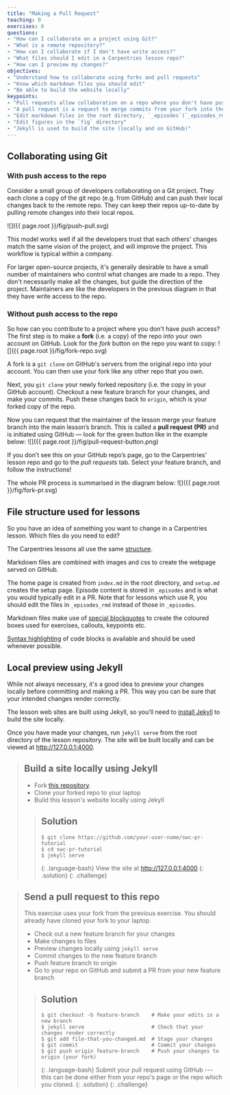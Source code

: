 ```yaml
---
title: "Making a Pull Request"
teaching: 0
exercises: 0
questions:
- "How can I collaborate on a project using Git?"
- "What is a remote repository?"
- "How can I collaborate if I don't have write access?"
- "What files should I edit in a Carpentries lesson repo?"
- "How can I preview my changes?"
objectives:
- "Understand how to collaborate using forks and pull requests"
- "Know which markdown files you should edit"
- "Be able to build the website locally"
keypoints:
- "Pull requests allow collaboration on a repo where you don't have push access"
- "A pull request is a request to merge commits from your fork into the original repo"
- "Edit markdown files in the root directory, `_episodes`(`_episodes_rmd` for R lessons), or `_extras`"
- "Edit figures in the `fig` directory"
- "Jekyll is used to build the site (locally and on GitHub)"
---
```

## Collaborating using Git
### With push access to the repo
Consider a small group of developers collaborating on a Git project.
They each clone a copy of the git repo (e.g. from GitHub) and can push their local changes back
to the remote repo.
They can keep their repos up-to-date by pulling remote changes into their local repos.

![]({{ page.root }}/fig/push-pull.svg)

This model works well if all the developers trust that each others' changes match the same vision
of the project, and will improve the project.
This workflow is typical within a company.

For larger open-source projects, it's generally desirable to have a small number of maintainers
who control what changes are made to a repo.
They don't necessarily make all the changes, but guide the direction of the project.
Maintainers are like the developers in the previous diagram in that they have write access to the repo.

### Without push access to the repo
So how can you contribute to a project where you don't have push access?
The first step is to make a **fork** (i.e. a copy) of the repo into your own account on GitHub.
Look for the *fork* button on the repo you want to copy:
![]({{ page.root }}/fig/fork-repo.svg)

A fork is a `git clone` on GitHub's servers from the original repo into your account.
You can then use your fork like any other repo that you own.

Next, you `git clone` your newly forked repository (i.e. the copy in your GitHub account).
Checkout a new feature branch for your changes, and make your commits.
Push these changes back to `origin`, which is your forked copy of the repo.

Now you can request that the maintainer of the lesson merge your feature branch into the main lesson’s branch.
This is called a **pull request (PR)** and is initiated using GitHub — look for the green button
like in the example below:
![]({{ page.root }}/fig/pull-request-button.png)

If you don’t see this on your GitHub repo’s page, go to the Carpentries’ lesson repo
and go to the *pull requests* tab. Select your feature branch, and follow the instructions!


The whole PR process is summarised in the diagram below:
![]({{ page.root }}/fig/fork-pr.svg)


## File structure used for lessons
So you have an idea of something you want to change in a Carpentries lesson. Which files do you need to edit?

The Carpentries lessons all use the same [structure](http://carpentries.github.io/lesson-example/03-organization/index.html).

Markdown files are combined with images and css to create the webpage served on GitHub.

The home page is created from `index.md` in the root directory, and `setup.md` creates the setup page.
Episode content is stored in `_episodes` and is what you would typically edit in a PR.
Note that for lessons which use R, you should edit the files in `_episodes_rmd` instead of those in `_episodes`.

Markdown files make use of [special blockquotes](http://carpentries.github.io/lesson-example/04-formatting/index.html)
to create the coloured boxes used for exercises, callouts, keypoints etc.

[Syntax highlighting](http://carpentries.github.io/lesson-example/04-formatting/index.html#formatting-code)
of code blocks is available and should be used whenever possible.

## Local preview using Jekyll
While not always necessary, it's a good idea to preview your changes locally before committing
and making a PR. This way you can be sure that your intended changes render correctly.

The lesson web sites are built using Jekyll, so you'll need to
[install Jekyll] to build the site locally.

Once you have made your changes, run `jekyll serve` from the root directory of the lesson repository.
The site will be built locally and can be viewed at <http://127.0.0.1:4000>.

> ## Build a site locally using Jekyll
> - Fork [this repository](https://github.com/gcapes/swc-pr-tutorial).
> - Clone your forked repo to your laptop
> - Build this lesson's website locally using Jekyll
>
> > ## Solution
> > ```
> > $ git clone https://github.com/your-user-name/swc-pr-tutorial
> > $ cd swc-pr-tutorial
> > $ jekyll serve
> > ```
> > {: .language-bash}
> > View the site at <http://127.0.0.1:4000>
> {: .solution}
{: .challenge}

> ## Send a pull request to this repo
> This exercise uses your fork from the previous exercise.
> You should already have cloned your fork to your laptop.
> - Check out a new feature branch for your changes
> - Make changes to files
> - Preview changes locally using `jekyll serve`
> - Commit changes to the new feature branch
> - Push feature branch to origin
> - Go to your repo on GitHub and submit a PR from your new feature branch
>
> > ## Solution
> > ```
> > $ git checkout -b feature-branch    # Make your edits in a new branch
> > $ jekyll serve                      # Check that your changes render correctly
> > $ git add file-that-you-changed.md  # Stage your changes
> > $ git commit                        # Commit your changes
> > $ git push origin feature-branch    # Push your changes to origin (your fork)
> > ```
> > {: .language-bash}
> > Submit your pull request using GitHub --- this can be done either from your repo's page
> > or the repo which you cloned.
> {: .solution}
{: .challenge}

[install Jekyll]: http://carpentries.github.io/lesson-example/setup.html#optional-jekyll-setup-for-lesson-development
